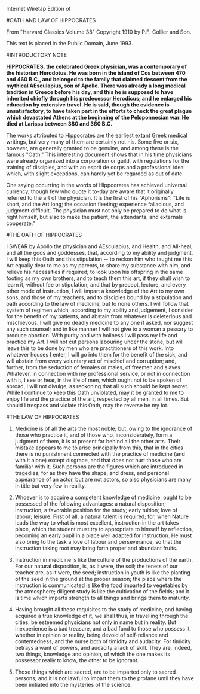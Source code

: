 Internet Wiretap Edition of



#OATH AND LAW OF HIPPOCRATES

From "Harvard Classics Volume 38"
Copyright 1910 by P.F. Collier and Son.



This text is placed in the Public Domain, June 1993.



#INTRODUCTORY NOTE

**HIPPOCRATES, the celebrated Greek physician, was a contemporary
of the historian Herodotus. He was born in the island of Cos between
470 and 460 B.C., and belonged to the family that claimed descent
from the mythical AEsculapius, son of Apollo. There was already a
long medical tradition in Greece before his day, and this he is
supposed to have inherited chiefly through his predecessor Herodicus;
and he enlarged his education by extensive travel. He is said,
though the evidence is unsatisfactory, to have taken part in the
efforts to check the great plague which devastated Athens at the
beginning of the Peloponnesian war. He died at Larissa between 380
and 360 B.C.**

The works attributed to Hippocrates are the earliest extant
Greek medical writings, but very many of them are certainly not his.
Some five or six, however, are generally granted to be genuine,
and among these is the famous "Oath." This interesting document
shows that in his time physicians were already organized into a
corporation or guild, with regulations for the training of disciples,
and with an esprit de corps and a professional ideal which, with
slight exceptions, can hardly yet be regarded as out of date.



One saying occurring in the words of Hippocrates has achieved
universal currency, though few who quote it to-day are aware that
it originally referred to the art of the physician. It is the first
of his "Aphorisms": "Life is short, and the Art long; the occasion
fleeting; experience fallacious, and judgment difficult. The
physician must not only be prepared to do what is right himself, but
also to make the patient, the attendants, and externals cooperate."



#THE OATH OF HIPPOCRATES

I SWEAR by Apollo the physician and AEsculapius, and Health, 
and All-heal, and all the gods and goddesses, that, according to my
ability and judgment, I will keep this Oath and this stipulation
-- to reckon him who taught me this Art equally dear to me as my
parents, to share my substance with him, and relieve his necessities
if required; to look upon his offspring in the same footing as my
own brothers, and to teach them this art, if they shall wish to learn
it, without fee or stipulation; and that by precept, lecture, and 
every other mode of instruction, I will impart a knowledge of the Art
to my own sons, and those of my teachers, and to disciples bound by
a stipulation and oath according to the law of medicine, but to none
others. I will follow that system of regimen which, according to
my ability and judgement, I consider for the benefit of my patients,
and abstain from whatever is deleterious and mischievous. I will
give no deadly medicine to any one if asked, nor suggest any such
counsel; and in like manner I will not give to a woman a pessary to
produce abortion. With purity and with holiness I will pass my life
and practice my Art. I will not cut persons labouring under the stone,
but will leave this to be done by men who are practitioners of this
work. Into whatever houses I enter, I will go into them for the 
benefit of the sick, and will abstain from every voluntary act of
mischief and corruption; and, further, from the seduction of females
or males, of freemen and slaves. Whatever, in connection with my
professional service, or not in connection with it, I see or hear,
in the life of men, which ought not to be spoken of abroad, I will
not divulge, as reckoning that all such should be kept secret. While
I continue to keep this Oath unviolated, may it be granted to me
to enjoy life and the practice of the art, respected by all men,
in all times. But should I trespass and violate this Oath, may the
reverse be my lot.



#THE LAW OF HIPPOCRATES

1. Medicine is of all the arts the most noble; but, owing to the
ignorance of those who practice it, and of those who, inconsiderately,
form a judgment of them, it is at present far behind all the other
arts. Their mistake appears to me to arise principally from this, that
in the cities there is no punishment connected with the practice
of medicine (and with it alone) except disgrace, and that does not
hurt those who are familiar with it. Such persons are the figures which
are introduced in tragedies, for as they have the shape, and dress,
and personal appearance of an actor, but are not actors, so also
physicians are many in title but very few in reality.



2. Whoever is to acquire a competent knowledge of medicine, ought to
be possessed of the following advantages: a natural disposition;
instruction; a favorable position for the study; early tuition; love
of labour; leisure. First of all, a natural talent is required; for,
when Nature leads the way to what is most excellent, instruction
in the art takes place, which the student must try to appropriate to
himself by reflection, becoming an early pupil in a place well
adapted for instruction. He must also bring to the task a love of labour
and perseverance, so that the instruction taking root may bring
forth proper and abundant fruits.



3. Instruction in medicine is like the culture of the productions
of the earth. For our natural disposition, is, as it were, the soil;
the tenets of our teacher are, as it were, the seed; instruction in
youth is like the planting of the seed in the ground at the proper
season; the place where the instruction is communicated is like the
food imparted to vegetables by the atmosphere; diligent study is like
the cultivation of the fields; and it is time which imparts strength
to all things and brings them to maturity.



4. Having brought all these requisites to the study of medicine,
and having acquired a true knowledge of it, we shall thus, in travelling
through the cities, be esteemed physicians not only in name but in
reality. But inexperience is a bad treasure, and a bad fund to those
who possess it, whether in opinion or reality, being devoid of
self-reliance and contentedness, and the nurse both of timidity and
audacity. For timidity betrays a want of powers, and audacity a lack
of skill. They are, indeed, two things, knowledge and opinion, of 
which the one makes its possessor really to know, the other to be
ignorant.



5. Those things which are sacred, are to be imparted only to sacred
persons; and it is not lawful to impart them to the profane until
they have been initiated into the mysteries of the science.



